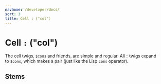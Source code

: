 ```yaml
---
navhome: /developer/docs/
sort: 3
title: Cell : ("col")
---
```


# Cell `:` ("col")

The cell twigs, `$cons` and friends, are simple and regular.
All `:` twigs expand to `$cons`, which makes a pair (just like
the Lisp `cons` operator).

## Stems

<list dataPreview="true" className="runes"></list>
